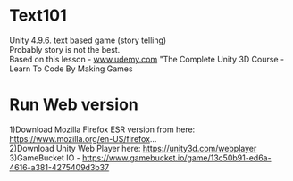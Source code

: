 # Text101
Unity 4.9.6. text based game (story telling) <br>
Probably story is not the best. <br>
Based on this lesson - www.udemy.com "The Complete Unity 3D Course - Learn To Code By Making Games <br>


# Run Web version
1)Download Mozilla Firefox ESR version from here: https://www.mozilla.org/en-US/firefox... <br>
2)Download Unity Web Player here: https://unity3d.com/webplayer <br>
3)GameBucket IO - https://www.gamebucket.io/game/13c50b91-ed6a-4616-a381-4275409d3b37
